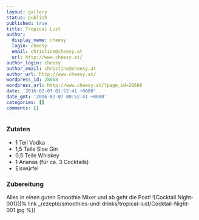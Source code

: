 ```yaml
---
layout: gallery
status: publish
published: true
title: Tropical Lust
author:
  display_name: cheesy
  login: cheesy
  email: christine@cheesy.at
  url: http://www.cheesy.at/
author_login: cheesy
author_email: christine@cheesy.at
author_url: http://www.cheesy.at/
wordpress_id: 28668
wordpress_url: http://www.cheesy.at/?page_id=28668
date: '2016-02-07 01:52:41 +0000'
date_gmt: '2016-02-07 00:52:41 +0000'
categories: []
comments: []
---
```

### Zutaten
* 1 Teil Vodka
* 1,5 Teile Sloe Gin
* 0,5 Teile Whiskey
* 1 Ananas (für ca. 3 Cocktails)
* Eiswürfel
### Zubereitung
Alles in einen guten Smoothie Mixer und ab geht die Post!
![Cocktail Night-001]({% link _rezepte/smoothies-und-drinks/tropical-lust/Cocktail-Night-001.jpg %})
